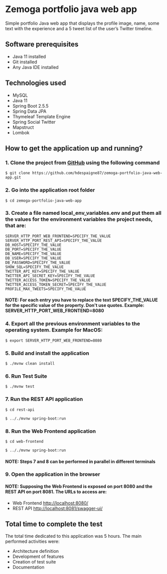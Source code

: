 # Zemoga portfolio java web app
Simple portfolio Java web app that displays the profile image, name, some text with the experience and a 5 tweet list of the user’s Twitter timeline.

## Software prerequisites

- Java 11 installed
- Git installed
- Any Java IDE installed

## Technologies used

- MySQL
- Java 11
- Spring Boot 2.5.5
- Spring Data JPA
- Thymeleaf Template Engine
- Spring Social Twitter
- Mapstruct
- Lombok

## How to get the application up and running?

### 1. Clone the project from [GitHub](https://github.com/hdespaigne87/zemoga-portfolio-java-web-app) using the following command

```shell
$ git clone https://github.com/hdespaigne87/zemoga-portfolio-java-web-app.git
```

### 2. Go into the application root folder

```shell
$ cd zemoga-portfolio-java-web-app
```

### 3. Create a file named local_env_variables.env and put them all the values for the environment variables the project needs, that are:

```
SERVER_HTTP_PORT_WEB_FRONTEND=SPECIFY_THE_VALUE
SERVER_HTTP_PORT_REST_API=SPECIFY_THE_VALUE
DB_HOST=SPECIFY_THE_VALUE
DB_PORT=SPECIFY_THE_VALUE
DB_NAME=SPECIFY_THE_VALUE
DB_USER=SPECIFY_THE_VALUE
DB_PASSWORD=SPECIFY_THE_VALUE
SHOW_SQL=SPECIFY_THE_VALUE
TWITTER_API_KEY=SPECIFY_THE_VALUE
TWITTER_API_SECRET_KEY=SPECIFY_THE_VALUE
TWITTER_ACCESS_TOKEN=SPECIFY_THE_VALUE
TWITTER_ACCESS_TOKEN_SECRET=SPECIFY_THE_VALUE
PROFILE_MAX_TWEETS=SPECIFY_THE_VALUE
```

#### NOTE: For each entry you have to replace the text SPECIFY_THE_VALUE for the specific value of the property. Don't use quotes. Example: SERVER_HTTP_PORT_WEB_FRONTEND=8080 

### 4. Export all the previous environment variables to the operating system. Example for MacOS:

```shell
$ export SERVER_HTTP_PORT_WEB_FRONTEND=8080
```

### 5. Build and install the application

```shell
$ ./mvnw clean install
```

### 6. Run Test Suite

```shell
$ ./mvnw test
```

### 7. Run the REST API application

```shell
$ cd rest-api
```

```shell
$ .././mvnw spring-boot:run
```

### 8. Run the Web Frontend application

```shell
$ cd web-frontend
```

```shell
$ .././mvnw spring-boot:run
```

#### NOTE: Steps 7 and 8 can be performed in parallel in different terminals 

### 9. Open the application in the browser

#### NOTE: Supposing the Web Frontend is exposed on port 8080 and the REST API on port 8081. The URLs to access are:

- Web Frontend [http://localhost:8080/](http://localhost:8080/)
- REST API [http://localhost:8081/swagger-ui/](http://localhost:8081/swagger-ui/)

## Total time to complete the test

The total time dedicated to this application was 5 hours. The main performed activities were:

- Architecture definition
- Development of features
- Creation of test suite
- Documentation
